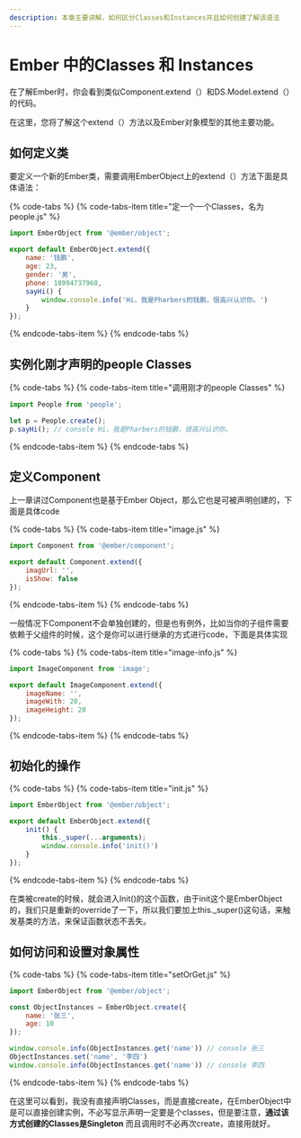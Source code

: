 ```yaml
---
description: 本章主要讲解，如何区分Classes和Instances并且如何创建了解该语法
---
```


# Ember 中的Classes 和 Instances

在了解Ember时，你会看到类似Component.extend（）和DS.Model.extend（）的代码。

在这里，您将了解这个extend（）方法以及Ember对象模型的其他主要功能。

## 如何定义类

要定义一个新的Ember类，需要调用EmberObject上的extend（）方法下面是具体语法：

{% code-tabs %}
{% code-tabs-item title="定一个一个Classes，名为people.js" %}
```javascript
import EmberObject from '@ember/object';

export default EmberObject.extend({
    name: '钱鹏',
    age: 23,
    gender: '男',
    phone: 18994737968,
    sayHi() {
        window.console.info('Hi，我是Pharbers的钱鹏，很高兴认识你。')
    }
});

```
{% endcode-tabs-item %}
{% endcode-tabs %}

## 实例化刚才声明的people Classes

{% code-tabs %}
{% code-tabs-item title="调用刚才的people Classes" %}
```javascript
import People from 'people';

let p = People.create();
p.sayHi(); // console Hi，我是Pharbers的钱鹏，很高兴认识你。
```
{% endcode-tabs-item %}
{% endcode-tabs %}

## 定义Component

上一章讲过Component也是基于Ember Object，那么它也是可被声明创建的，下面是具体code

{% code-tabs %}
{% code-tabs-item title="image.js" %}
```javascript
import Component from '@ember/component';

export default Component.extend({
    imagUrl: '',
    isShow: false
});
```
{% endcode-tabs-item %}
{% endcode-tabs %}

一般情况下Component不会单独创建的，但是也有例外，比如当你的子组件需要依赖于父组件的时候，这个是你可以进行继承的方式进行code，下面是具体实现

{% code-tabs %}
{% code-tabs-item title="image-info.js" %}
```javascript
import ImageComponent from 'image';

export default ImageComponent.extend({
    imageName: '',
    imageWith: 20,
    imageHeight: 20
});
```
{% endcode-tabs-item %}
{% endcode-tabs %}

## 初始化的操作

{% code-tabs %}
{% code-tabs-item title="init.js" %}
```javascript
import EmberObject from '@ember/object';

export default EmberObject.extend({
    init() {
        this._super(...arguments);
        window.console.info('init()')
    }
});
```
{% endcode-tabs-item %}
{% endcode-tabs %}

在类被create的时候，就会进入Init\(\)的这个函数，由于init这个是EmberObject的，我们只是重新的override了一下，所以我们要加上this.\_super\(\)这句话，来触发基类的方法，来保证函数状态不丢失。

## 如何访问和设置对象属性

{% code-tabs %}
{% code-tabs-item title="setOrGet.js" %}
```javascript
import EmberObject from '@ember/object';

const ObjectInstances = EmberObject.create({
    name: '张三',
    age: 10
});

window.console.info(ObjectInstances.get('name')) // console 张三
ObjectInstances.set('name', '李四')
window.console.info(ObjectInstances.get('name')) // console 李四

```
{% endcode-tabs-item %}
{% endcode-tabs %}

在这里可以看到，我没有直接声明Classes，而是直接create，在EmberObject中是可以直接创建实例，不必写显示声明一定要是个classes，但是要注意，**通过该方式创建的Classes是Singleton** 而且调用时不必再次create，直接用就好。



